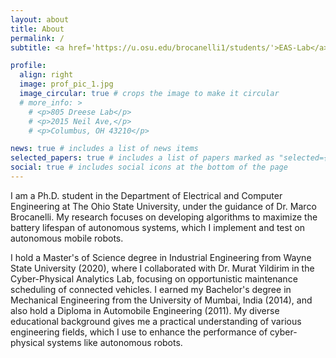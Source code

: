 ```yaml
---
layout: about
title: About
permalink: /
subtitle: <a href='https://u.osu.edu/brocanelli1/students/'>EAS-Lab</a>. ECE Dept., The Ohio State University, Columbus, Ohio, USA

profile:
  align: right
  image: prof_pic_1.jpg
  image_circular: true # crops the image to make it circular
  # more_info: >
    # <p>805 Dreese Lab</p>
    # <p>2015 Neil Ave,</p>
    # <p>Columbus, OH 43210</p>

news: true # includes a list of news items
selected_papers: true # includes a list of papers marked as "selected={true}"
social: true # includes social icons at the bottom of the page
---
```


I am a Ph.D. student in the Department of Electrical and Computer Engineering at The Ohio State University, under the guidance of Dr. Marco Brocanelli. My research focuses on developing algorithms to maximize the battery lifespan of autonomous systems, which I implement and test on autonomous mobile robots.

I hold a Master's of Science degree in Industrial Engineering from Wayne State University (2020), where I collaborated with Dr. Murat Yildirim in the Cyber-Physical Analytics Lab, focusing on opportunistic maintenance scheduling of connected vehicles. I earned my Bachelor's degree in Mechanical Engineering from the University of Mumbai, India (2014), and also hold a Diploma in Automobile Engineering (2011). My diverse educational background gives me a practical understanding of various engineering fields, which I use to enhance the performance of cyber-physical systems like autonomous robots.


<!-- Tell the world about yourself. Link to your favorite [subreddit](http://reddit.com). You can put a picture in, too. The code is already in, just name your picture `prof_pic.jpg` and put it in the `img/` folder. -->

<!-- Put your address / P.O. box / other info right below your picture. You can also disable any of these elements by editing `profile` property of the YAML header of your `_pages/about.md`. Edit `_bibliography/papers.bib` and Jekyll will render your [publications page](/al-folio/publications/) automatically. -->

<!-- Link to your social media connections, too. This theme is set up to use [Font Awesome icons](https://fontawesome.com/) and [Academicons](https://jpswalsh.github.io/academicons/), like the ones below. Add your Facebook, Twitter, LinkedIn, Google Scholar, or just disable all of them. -->

